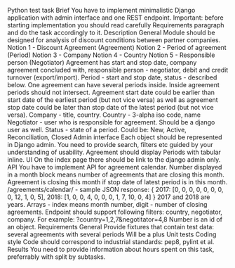Python test task
Brief
You have to implement minimalistic Django application with admin interface and one REST endpoint. Important: before starting implementation you should read carefully Requirements paragraph and do the task accordingly to it.
Description
General
Module should be designed for analysis of discount conditions between partner companies.
Notion 1 - Discount Agreement (Agreement) 
Notion 2 - Period of agreement (Period) 
Notion 3 - Company 
Notion 4 - Country 
Notion 5 - Responsible person (Negotiator)
Agreement has start and stop date, company agreement concluded with, responsible person - negotiator, debit and credit turnover (export/import).
Period - start and stop date, status - described below. One agreement can have several periods inside. Inside agreement periods should not intersect. Agreement start date could be earlier than start date of the earliest period (but not vice versa) as well as agreement stop date could be later than stop date of the latest period (but not vice versa).
Company - title, country.
Country - 3-alpha iso code, name
Negotiator - user who is responsible for agreement. Should be a django user as well.
Status - state of a period. Could be: New, Active, Reconciliation, Closed
Admin interface
Each object should be represented in Django admin. You need to provide search, filters etc guided by your understanding of usability. Agreement should display Periods with tabular inline.
UI
On the index page there should be link to the django admin only.
API
You have to implement API for agreement calendar.
Number displayed in a month block means number of agreements that are closing this month. Agreement is closing this month if stop date of latest period is in this month.
/agreements/calendar/ - sample JSON response:
{
      2017: [0, 0, 0, 0, 0, 0, 0, 0, 12, 1, 0, 5],
      2018: [1, 0, 0, 4, 0, 0, 0, 1, 7, 10, 0, 4]
}
2017 and 2018 are years. Arrays - index means month number, digit - number of closing agreements.
Endpoint should support following filters: country, negotiator, company. For example: ?country=1,2,7&negotitator=4,8 Number is an id of an object.
Requirements
General
Provide fixtures that contain test data: several agreements with several periods
Will be a plus
Unit tests
Coding style
Code should correspond to industrial standards: pep8, pylint et al.
Results
You need to provide information about hours spent on this task, preferrably with split by subtasks.
